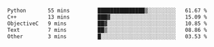 <!--START_SECTION:waka-->

```txt
Python       55 mins         ███████████████▒░░░░░░░░░   61.67 %
C++          13 mins         ███▓░░░░░░░░░░░░░░░░░░░░░   15.09 %
ObjectiveC   9 mins          ██▓░░░░░░░░░░░░░░░░░░░░░░   10.85 %
Text         7 mins          ██▒░░░░░░░░░░░░░░░░░░░░░░   08.86 %
Other        3 mins          █░░░░░░░░░░░░░░░░░░░░░░░░   03.53 %
```

<!--END_SECTION:waka-->
